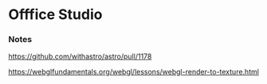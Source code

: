 # Offfice Studio

### Notes

https://github.com/withastro/astro/pull/1178

https://webglfundamentals.org/webgl/lessons/webgl-render-to-texture.html

